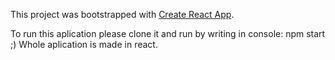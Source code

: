 This project was bootstrapped with [Create React App](https://github.com/facebookincubator/create-react-app).

To run this aplication please clone it and run by writing in console: npm start ;)
Whole aplication is made in react.